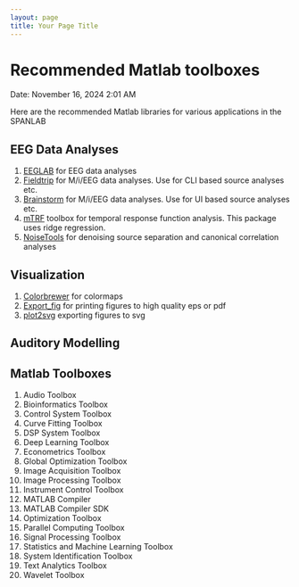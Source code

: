 ```yaml
---
layout: page
title: Your Page Title
---
```


# Recommended Matlab toolboxes

Date: November 16, 2024 2:01 AM

Here are the recommended Matlab libraries for various applications in the SPANLAB

## EEG Data Analyses

1. [EEGLAB](https://sccn.ucsd.edu/eeglab/) for EEG data analyses
2. [Fieldtrip](https://www.fieldtriptoolbox.org/) for M/i/EEG data analyses. Use for CLI based source analyses etc.
3. [Brainstorm](https://neuroimage.usc.edu/brainstorm/Introduction) for M/i/EEG data analyses. Use for UI based source analyses etc.
4. [mTRF](https://www.notion.so/Recommended-Matlab-toolboxes-0b66afcd1c6147ba884c7bd3f913201c?pvs=21) toolbox for temporal response function analysis. This package uses ridge regression. 
5. [NoiseTools](http://audition.ens.fr/adc/NoiseTools/) for denoising source separation and canonical correlation analyses

## Visualization

1. [Colorbrewer](https://www.mathworks.com/matlabcentral/fileexchange/45208-colorbrewer-attractive-and-distinctive-colormaps) for colormaps
2. [Export_fig](https://www.mathworks.com/matlabcentral/fileexchange/23629-export_fig) for printing figures to high quality eps or pdf
3. [plot2svg](https://github.com/jschwizer99/plot2svg)  exporting figures to svg

## Auditory Modelling

## Matlab Toolboxes

1. Audio Toolbox 
2. Bioinformatics Toolbox 
3. Control System Toolbox 
4. Curve Fitting Toolbox
5. DSP System Toolbox
6. Deep Learning Toolbox
7. Econometrics Toolbox
8. Global Optimization Toolbox
9. Image Acquisition Toolbox
10. Image Processing Toolbox
11. Instrument Control Toolbox
12. MATLAB Compiler
13. MATLAB Compiler SDK
14. Optimization Toolbox
15. Parallel Computing Toolbox
16. Signal Processing Toolbox
17. Statistics and Machine Learning Toolbox
18. System Identification Toolbox
19. Text Analytics Toolbox
20. Wavelet Toolbox